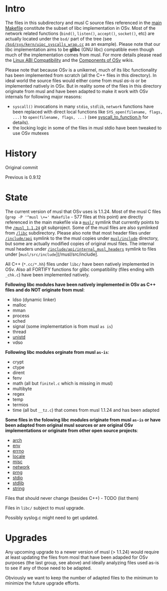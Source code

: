 # Intro
The files in this subdirectory and musl C source files referenced in the [main Makefile](/Makefile) constitute the subset of libc implementation in OSv. Most of the network related functions (`bind()`, `listen()`, `accept()`, `socket()`, etc) are actually located under the `bsd/` part of the tree (see  [`/bsd/sys/kern/uipc_syscalls_wrap.cc`](/bsd/sys/kern/uipc_syscalls_wrap.cc) as an example). Please note that our libc implementation aims to be **glibc** (GNU libc) compatible even though much of the implementation comes from musl. For more details please read the [Linux ABI Compatibility](https://github.com/cloudius-systems/osv/wiki/OSv-Linux-ABI-Compatibility) and the [Components of OSv](https://github.com/cloudius-systems/osv/wiki/Components-of-OSv) wikis.

Please note that because OSv is a unikernel, much of its libc functionality has been implemented from scratch (all the C++ files in this directory). In ideal world the source files would either come from musl *as-is* or be implemented natively in OSv. But in reality some of the files in this directory originate from musl and have been adapted to make it work with OSv internals for following major reasons:
* `syscall()` invocations in many `stdio`, `stdlib`, `network` functions have been replaced with direct local functions like `SYS_open(filename, flags, ...)` to `open(filename, flags, ...)` (see [syscall_to_function.h](libc/syscall_to_function.h) for details).
* the locking logic in some of the files in musl stdio have been tweaked to use OSv mutexes

# History
Original commit

Previous is 0.9.12

# State
The current version of musl that OSv uses is 1.1.24. Most of the musl C files (`grep -P '^musl \+=' Makefile` - 577 files at this point) are directly referenced in the main makefile via a [`musl/`](/musl) symlink that currently points to the [`/musl_1.1.24`](/musl_1.1.24) git subproject. Some of the musl files are also symlinked from [`/libc`](/libc) subdirectory. Please also note that most header files under [`/include/api`](/include/api) symlink to the the musl copies under [`musl/include`](/musl/include) directory, but some are actually modified copies of original musl files. The internal musl headers under [`/include/api/internal_musl_headers`](/include/api/internal_musl_headers) symlink to files under [`musl/src/include`](/musl/src/include].

All C++ (`*.cc/*.hh`) files under `libc/` have been natively implemented in OSv. Also all FORTIFY functions for glibc compatibility (files ending with `_chk.c`) have been implemented natively.

**Following libc modules have been natively implemented in OSv as C++ files and do NOT originate from musl**:
* ldso (dynamic linker)
* malloc
* mman
* process
* sched
* signal (some implementation is from musl `as is`)
* thread
* [unistd](/libc/unistd/)
* vdso

**Following libc modules orginate from musl `as-is`**:
* crypt
* ctype
* dirent
* fenv
* math (all but `finitel.c` which is missing in musl)
* multibyte
* regex
* temp
* termios
* time (all but `__tz.c`) that comes from musl 1.1.24 and has been adapted

**Some files in the folowing libc modules originate from musl `as-is` or have been adapted from original musl sources or are original OSv implementations or originate from other open source projects**:
* [arch](/libc/arch/)
* [env](/libc/env/)
* [errno](/libc/errno/)
* [locale](/libc/locale/)
* [misc](/libc/misc/)
* [network](/libc/network/)
* [prng](/libc/prng/)
* [stdio](/libc/stdio/)
* [stdlib](/libc/stdlib/)
* [string](/libc/string/)

Files that should never change (besides C++) - TODO (list them)

Files in `libc/` subject to musl upgrade.

Possibly syslog.c might need to get updated.

# Upgrades
Any upcoming upgrade to a newer version of musl (> 1.1.24) would require at least updating
the files from mosl that have been adapded for OSv purposes (the last group, see above) and ideally
analyzing files used as-is to see if any of those need to be adapted.

Obviously we want to keep the number of adapted files to the minimum to minimize
the future upgrade efforts.
